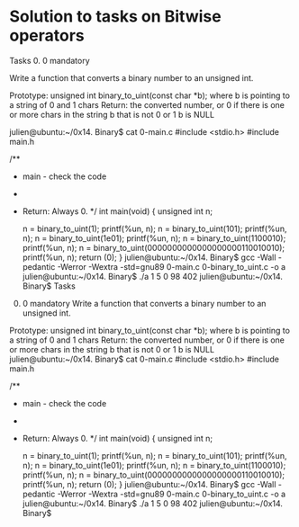 # Solution to tasks on Bitwise operators
Tasks
0. 0
mandatory

Write a function that converts a binary number to an unsigned int.

Prototype: unsigned int binary_to_uint(const char *b);
where b is pointing to a string of 0 and 1 chars
Return: the converted number, or 0 if
there is one or more chars in the string b that is not 0 or 1
b is NULL

julien@ubuntu:~/0x14. Binary$ cat 0-main.c
#include <stdio.h>
#include main.h

/**
 * main - check the code
 *
 * Return: Always 0.
 */
int main(void)
{
    unsigned int n;

    n = binary_to_uint(1);
    printf(%un, n);
    n = binary_to_uint(101);
    printf(%un, n);
    n = binary_to_uint(1e01);
    printf(%un, n);
    n = binary_to_uint(1100010);
    printf(%un, n);
    n = binary_to_uint(0000000000000000000110010010);
    printf(%un, n);
    return (0);
}
julien@ubuntu:~/0x14. Binary$ gcc -Wall -pedantic -Werror -Wextra -std=gnu89 0-main.c 0-binary_to_uint.c -o a
julien@ubuntu:~/0x14. Binary$ ./a 
1
5
0
98
402
julien@ubuntu:~/0x14. Binary$ Tasks
0. 0
mandatory
Write a function that converts a binary number to an unsigned int.

Prototype: unsigned int binary_to_uint(const char *b);
where b is pointing to a string of 0 and 1 chars
Return: the converted number, or 0 if
there is one or more chars in the string b that is not 0 or 1
b is NULL
julien@ubuntu:~/0x14. Binary$ cat 0-main.c
#include <stdio.h>
#include main.h

/**
 * main - check the code
 *
 * Return: Always 0.
 */
int main(void)
{
    unsigned int n;

    n = binary_to_uint(1);
    printf(%un, n);
    n = binary_to_uint(101);
    printf(%un, n);
    n = binary_to_uint(1e01);
    printf(%un, n);
    n = binary_to_uint(1100010);
    printf(%un, n);
    n = binary_to_uint(0000000000000000000110010010);
    printf(%un, n);
    return (0);
}
julien@ubuntu:~/0x14. Binary$ gcc -Wall -pedantic -Werror -Wextra -std=gnu89 0-main.c 0-binary_to_uint.c -o a
julien@ubuntu:~/0x14. Binary$ ./a 
1
5
0
98
402
julien@ubuntu:~/0x14. Binary$ 
